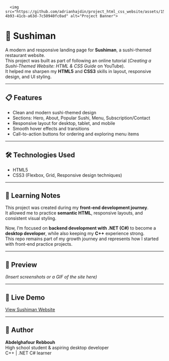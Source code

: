 
      <img src="https://github.com/adrianhajdin/project_html_css_website/assets/151519281/562e0f27-4b93-41cb-a63d-7c50940fc0ad" alt="Project Banner">
   
# 🍣 Sushiman

A modern and responsive landing page for **Sushiman**, a sushi-themed restaurant website.  
This project was built as part of following an online tutorial (*Creating a Sushi-Themed Website: HTML & CSS Guide* on YouTube).  
It helped me sharpen my **HTML5** and **CSS3** skills in layout, responsive design, and UI styling.

---

## 📋 Features

- Clean and modern sushi-themed design  
- Sections: Hero, About, Popular Sushi, Menu, Subscription/Contact  
- Responsive layout for desktop, tablet, and mobile  
- Smooth hover effects and transitions  
- Call-to-action buttons for ordering and exploring menu items  

---

## 🛠️ Technologies Used

- HTML5  
- CSS3 (Flexbox, Grid, Responsive design techniques)  

---

## 🌱 Learning Notes

This project was created during my **front-end development journey**.  
It allowed me to practice **semantic HTML**, responsive layouts, and consistent visual styling.  

Now, I’m focused on **backend development with .NET (C#)** to become a **desktop developer**, while also keeping my **C++** experience strong.  
This repo remains part of my growth journey and represents how I started with front-end practice projects.  

---

## 📸 Preview

*(Insert screenshots or a GIF of the site here)*  

---

## 🚀 Live Demo

[View Sushiman Website](https://abdelghafourrebbouh.github.io/Leon/)  

---

## 📝 Author

**Abdelghafour Rebbouh**  
High school student & aspiring desktop developer  
C++ | .NET C# learner  
